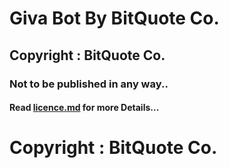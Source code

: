 # Giva Bot By BitQuote Co.
## Copyright : BitQuote Co.
### Not to be published in any way..
#### Read [licence.md](https://github.com/NodoY5/giva-bot/blob/main/licence.md) for more Details...
# Copyright : BitQuote Co.
